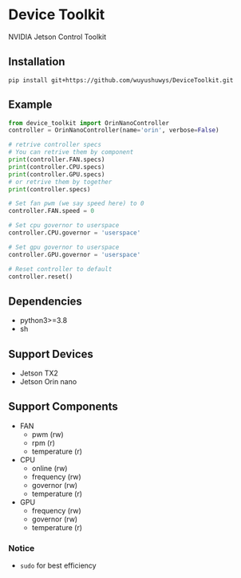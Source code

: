 # Device Toolkit

NVIDIA Jetson Control Toolkit

## Installation
`pip install git+https://github.com/wuyushuwys/DeviceToolkit.git`

## Example
```python
from device_toolkit import OrinNanoController
controller = OrinNanoController(name='orin', verbose=False)

# retrive controller specs
# You can retrive them by component
print(controller.FAN.specs)
print(controller.CPU.specs)
print(controller.GPU.specs)
# or retrive them by together
print(controller.specs)

# Set fan pwm (we say speed here) to 0
controller.FAN.speed = 0

# Set cpu governor to userspace
controller.CPU.governor = 'userspace'

# Set gpu governor to userspace
controller.GPU.governor = 'userspace'

# Reset controller to default
controller.reset()
```

## Dependencies
 - python3>=3.8
 - sh

## Support Devices
 - Jetson TX2
 - Jetson Orin nano

## Support Components
 - FAN
   - pwm (rw)
   - rpm (r)
   - temperature (r)
 - CPU
   - online (rw)
   - frequency (rw)
   - governor (rw)
   - temperature (r)
 - GPU
   - frequency (rw)
   - governor (rw)
   - temperature (r)

### Notice
 - `sudo` for best efficiency
